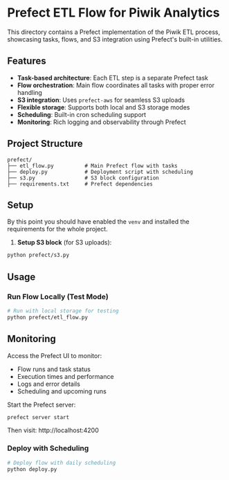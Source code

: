 # Prefect ETL Flow for Piwik Analytics

This directory contains a Prefect implementation of the Piwik ETL process, showcasing tasks, flows, and S3 integration using Prefect's built-in utilities.

## Features

- **Task-based architecture**: Each ETL step is a separate Prefect task
- **Flow orchestration**: Main flow coordinates all tasks with proper error handling
- **S3 integration**: Uses `prefect-aws` for seamless S3 uploads
- **Flexible storage**: Supports both local and S3 storage modes
- **Scheduling**: Built-in cron scheduling support
- **Monitoring**: Rich logging and observability through Prefect

## Project Structure

```
prefect/
├── etl_flow.py          # Main Prefect flow with tasks
├── deploy.py            # Deployment script with scheduling
├── s3.py                # S3 block configuration
├── requirements.txt     # Prefect dependencies
```

## Setup

By this point you should have enabled the `venv` and installed the requirements for the whole project.

1. **Setup S3 block** (for S3 uploads):
```bash
python prefect/s3.py
```

## Usage

### Run Flow Locally (Test Mode)

```bash
# Run with local storage for testing
python prefect/etl_flow.py
```

## Monitoring

Access the Prefect UI to monitor:
- Flow runs and task status
- Execution times and performance
- Logs and error details
- Scheduling and upcoming runs

Start the Prefect server:
```bash
prefect server start
```

Then visit: http://localhost:4200

### Deploy with Scheduling

```bash
# Deploy flow with daily scheduling
python deploy.py
```